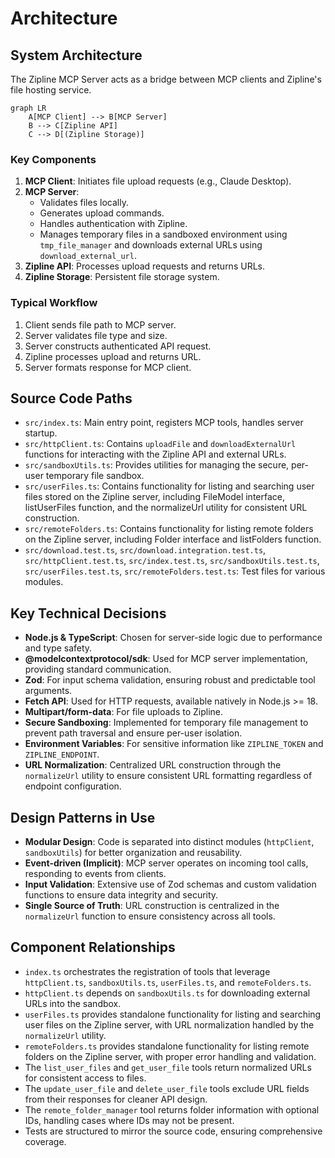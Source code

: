# Architecture

## System Architecture

The Zipline MCP Server acts as a bridge between MCP clients and Zipline's file hosting service.

```mermaid
graph LR
    A[MCP Client] --> B[MCP Server]
    B --> C[Zipline API]
    C --> D[(Zipline Storage)]
```

### Key Components

1. **MCP Client**: Initiates file upload requests (e.g., Claude Desktop).
2. **MCP Server**:
   - Validates files locally.
   - Generates upload commands.
   - Handles authentication with Zipline.
   - Manages temporary files in a sandboxed environment using `tmp_file_manager` and downloads external URLs using `download_external_url`.
3. **Zipline API**: Processes upload requests and returns URLs.
4. **Zipline Storage**: Persistent file storage system.

### Typical Workflow

1. Client sends file path to MCP server.
2. Server validates file type and size.
3. Server constructs authenticated API request.
4. Zipline processes upload and returns URL.
5. Server formats response for MCP client.

## Source Code Paths

- `src/index.ts`: Main entry point, registers MCP tools, handles server startup.
- `src/httpClient.ts`: Contains `uploadFile` and `downloadExternalUrl` functions for interacting with the Zipline API and external URLs.
- `src/sandboxUtils.ts`: Provides utilities for managing the secure, per-user temporary file sandbox.
- `src/userFiles.ts`: Contains functionality for listing and searching user files stored on the Zipline server, including FileModel interface, listUserFiles function, and the normalizeUrl utility for consistent URL construction.
- `src/remoteFolders.ts`: Contains functionality for listing remote folders on the Zipline server, including Folder interface and listFolders function.
- `src/download.test.ts`, `src/download.integration.test.ts`, `src/httpClient.test.ts`, `src/index.test.ts`, `src/sandboxUtils.test.ts`, `src/userFiles.test.ts`, `src/remoteFolders.test.ts`: Test files for various modules.

## Key Technical Decisions

- **Node.js & TypeScript**: Chosen for server-side logic due to performance and type safety.
- **@modelcontextprotocol/sdk**: Used for MCP server implementation, providing standard communication.
- **Zod**: For input schema validation, ensuring robust and predictable tool arguments.
- **Fetch API**: Used for HTTP requests, available natively in Node.js >= 18.
- **Multipart/form-data**: For file uploads to Zipline.
- **Secure Sandboxing**: Implemented for temporary file management to prevent path traversal and ensure per-user isolation.
- **Environment Variables**: For sensitive information like `ZIPLINE_TOKEN` and `ZIPLINE_ENDPOINT`.
- **URL Normalization**: Centralized URL construction through the `normalizeUrl` utility to ensure consistent URL formatting regardless of endpoint configuration.

## Design Patterns in Use

- **Modular Design**: Code is separated into distinct modules (`httpClient`, `sandboxUtils`) for better organization and reusability.
- **Event-driven (Implicit)**: MCP server operates on incoming tool calls, responding to events from clients.
- **Input Validation**: Extensive use of Zod schemas and custom validation functions to ensure data integrity and security.
- **Single Source of Truth**: URL construction is centralized in the `normalizeUrl` function to ensure consistency across all tools.

## Component Relationships

- `index.ts` orchestrates the registration of tools that leverage `httpClient.ts`, `sandboxUtils.ts`, `userFiles.ts`, and `remoteFolders.ts`.
- `httpClient.ts` depends on `sandboxUtils.ts` for downloading external URLs into the sandbox.
- `userFiles.ts` provides standalone functionality for listing and searching user files on the Zipline server, with URL normalization handled by the `normalizeUrl` utility.
- `remoteFolders.ts` provides standalone functionality for listing remote folders on the Zipline server, with proper error handling and validation.
- The `list_user_files` and `get_user_file` tools return normalized URLs for consistent access to files.
- The `update_user_file` and `delete_user_file` tools exclude URL fields from their responses for cleaner API design.
- The `remote_folder_manager` tool returns folder information with optional IDs, handling cases where IDs may not be present.
- Tests are structured to mirror the source code, ensuring comprehensive coverage.
